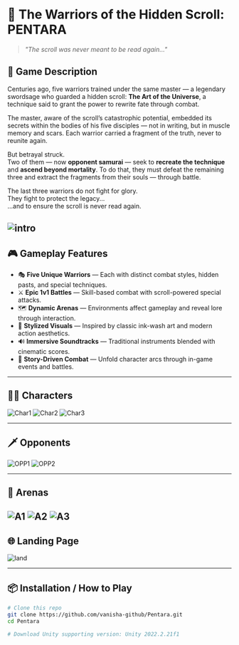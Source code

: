 # 🥷 The Warriors of the Hidden Scroll: **PENTARA**
> *"The scroll was never meant to be read again..."*

## 🧧 Game Description

Centuries ago, five warriors trained under the same master — a legendary swordsage who guarded a hidden scroll: **The Art of the Universe**, a technique said to grant the power to rewrite fate through combat.

The master, aware of the scroll’s catastrophic potential, embedded its secrets within the bodies of his five disciples — not in writing, but in muscle memory and scars. Each warrior carried a fragment of the truth, never to reunite again.

But betrayal struck.  
Two of them — now **opponent samurai** — seek to **recreate the technique** and **ascend beyond mortality**. To do that, they must defeat the remaining three and extract the fragments from their souls — through battle.

The last three warriors do not fight for glory.  
They fight to protect the legacy...  
...and to ensure the scroll is never read again.

![intro](intro.png)
---

## 🎮 Gameplay Features

- 🎭 **Five Unique Warriors** — Each with distinct combat styles, hidden pasts, and special techniques.
- ⚔️ **Epic 1v1 Battles** — Skill-based combat with scroll-powered special attacks.
- 🗺️ **Dynamic Arenas** — Environments affect gameplay and reveal lore through interaction.
- 🎨 **Stylized Visuals** — Inspired by classic ink-wash art and modern action aesthetics.
- 🔊 **Immersive Soundtracks** — Traditional instruments blended with cinematic scores.
- 📜 **Story-Driven Combat** — Unfold character arcs through in-game events and battles.

---

## 🧙‍♂️ Characters
![Char1](char1.png)
![Char2](char2.png)
![Char3](char3.png)

---

## 🗡️ Opponents
![OPP1](opp1.png)
![OPP2](opp2.png)

---

## 🏯 Arenas
![A1](arena.png)
![A2](arena2.png)
![A3](arena3.png)
---

## 🌐 Landing Page
![land](land.png)

---

## 📦 Installation / How to Play
```bash
# Clone this repo
git clone https://github.com/vanisha-github/Pentara.git
cd Pentara

# Download Unity supporting version: Unity 2022.2.21f1
